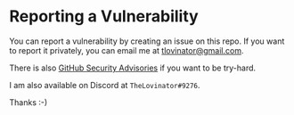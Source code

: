 # Reporting a Vulnerability

You can report a vulnerability by creating an issue on this repo. If you want to report it privately, you can email me at [tlovinator@gmail.com](mailto:tlovinator@gmail.com).

There is also [GitHub Security Advisories](https://github.com/TheLovinator1/discord-reminder-bot/security/advisories/new) if you want to be try-hard.

I am also available on Discord at `TheLovinator#9276`.

Thanks :-)
